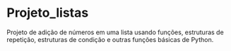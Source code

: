 # Projeto_listas
Projeto de adição de números em uma lista usando funções, estruturas de repetição, estruturas de condição e outras funções básicas de Python.
